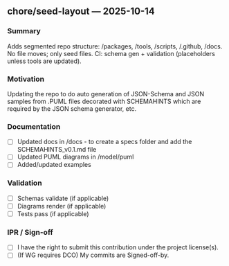 ﻿## chore/seed-layout — 2025-10-14

### Summary
Adds segmented repo structure: /packages, /tools, /scripts, /.github, /docs.
No file moves; only seed files. CI: schema gen + validation (placeholders unless tools are updated).

### Motivation
Updating the repo to do auto generation of JSON-Schema and JSON samples from .PUML files decorated with SCHEMAHINTS which are required by the JSON schema generator, etc.

### Documentation
- [ ] Updated docs in /docs - to create a specs folder and add the SCHEMAHINTS_v0.1.md file
- [ ] Updated PUML diagrams in /model/puml
- [ ] Added/updated examples

### Validation
- [ ] Schemas validate (if applicable)
- [ ] Diagrams render (if applicable)
- [ ] Tests pass (if applicable)

### IPR / Sign-off
- [ ] I have the right to submit this contribution under the project license(s).
- [ ] (If WG requires DCO) My commits are Signed-off-by.
